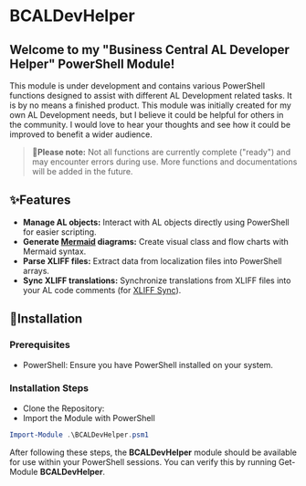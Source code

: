 # BCALDevHelper

## Welcome to my "**B**usiness **C**entral **AL** **Dev**eloper **Helper**" PowerShell Module!

This module is under development and contains various PowerShell functions designed to assist with different AL Development related tasks. It is by no means a finished product.
This module was initially created for my own AL Development needs, but I believe it could be helpful for others in the community. 
I would love to hear your thoughts and see how it could be improved to benefit a wider audience.

> 💭**Please note:**
> Not all functions are currently complete ("ready") and may encounter errors during use.
> More functions and documentations will be added in the future.

## ✨Features

- **Manage AL objects:** Interact with AL objects directly using PowerShell for easier scripting.
- **Generate [Mermaid](https://github.com/mermaid-js/mermaid-live-editor) diagrams:** Create visual class and flow charts with Mermaid syntax.
- **Parse XLIFF files:** Extract data from localization files into PowerShell arrays.
- **Sync XLIFF translations:** Synchronize translations from XLIFF files into your AL code comments (for [XLIFF Sync](https://marketplace.visualstudio.com/items?itemName=rvanbekkum.xliff-sync)).


## 🚀Installation

### Prerequisites

- PowerShell: Ensure you have PowerShell installed on your system.

### Installation Steps

- Clone the Repository:
- Import the Module with PowerShell
 ```PowerShell
 Import-Module .\BCALDevHelper.psm1
 ```

After following these steps, the **BCALDevHelper** module should be available for use within your PowerShell sessions. You can verify this by running Get-Module **BCALDevHelper**.
